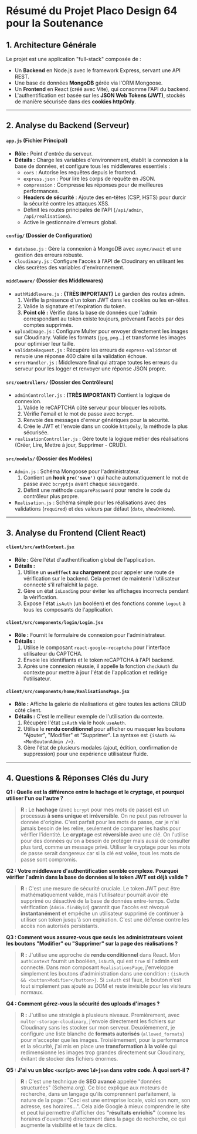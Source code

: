 # Résumé du Projet Placo Design 64 pour la Soutenance

## 1. Architecture Générale

Le projet est une application "full-stack" composée de :
-   Un **Backend** en Node.js avec le framework Express, servant une API REST.
-   Une base de données **MongoDB** gérée via l'ORM Mongoose.
-   Un **Frontend** en React (créé avec Vite), qui consomme l'API du backend.
-   L'authentification est basée sur les **JSON Web Tokens (JWT)**, stockés de manière sécurisée dans des **cookies httpOnly**.

---

## 2. Analyse du Backend (Serveur)

#### `app.js` (Fichier Principal)
-   **Rôle :** Point d'entrée du serveur.
-   **Détails :** Charge les variables d'environnement, établit la connexion à la base de données, et configure tous les middlewares essentiels :
    -   `cors` : Autorise les requêtes depuis le frontend.
    -   `express.json` : Pour lire les corps de requête en JSON.
    -   `compression` : Compresse les réponses pour de meilleures performances.
    -   **Headers de sécurité** : Ajoute des en-têtes (CSP, HSTS) pour durcir la sécurité contre les attaques XSS.
    -   Définit les routes principales de l'API (`/api/admin`, `/api/realisations`).
    -   Active le gestionnaire d'erreurs global.

#### `config/` (Dossier de Configuration)
-   `database.js` : Gère la connexion à MongoDB avec `async/await` et une gestion des erreurs robuste.
-   `cloudinary.js` : Configure l'accès à l'API de Cloudinary en utilisant les clés secrètes des variables d'environnement.

#### `middleware/` (Dossier des Middlewares)
-   `authMiddleware.js` : **(TRÈS IMPORTANT)** Le gardien des routes admin.
    1.  Vérifie la présence d'un token JWT dans les cookies ou les en-têtes.
    2.  Valide la signature et l'expiration du token.
    3.  **Point clé :** Vérifie dans la base de données que l'admin correspondant au token existe toujours, prévenant l'accès par des comptes supprimés.
-   `uploadImage.js` : Configure Multer pour envoyer directement les images sur Cloudinary. Valide les formats (`jpg`, `png`...) et transforme les images pour optimiser leur taille.
-   `validateRequest.js` : Récupère les erreurs de `express-validator` et renvoie une réponse 400 claire si la validation échoue.
-   `errorHandler.js` : Middleware final qui attrape toutes les erreurs du serveur pour les logger et renvoyer une réponse JSON propre.

#### `src/controllers/` (Dossier des Contrôleurs)
-   `adminController.js` : **(TRÈS IMPORTANT)** Contient la logique de connexion.
    1.  Valide le reCAPTCHA côté serveur pour bloquer les robots.
    2.  Vérifie l'email et le mot de passe avec `bcrypt`.
    3.  Renvoie des messages d'erreur génériques pour la sécurité.
    4.  Crée le JWT et l'envoie dans un cookie `httpOnly`, la méthode la plus sécurisée.
-   `realisationController.js` : Gère toute la logique métier des réalisations (Créer, Lire, Mettre à jour, Supprimer - CRUD).

#### `src/models/` (Dossier des Modèles)
-   `Admin.js` : Schéma Mongoose pour l'administrateur.
    1.  Contient un **hook `pre('save')`** qui hache automatiquement le mot de passe avec `bcryptjs` avant chaque sauvegarde.
    2.  Définit une méthode `comparePassword` pour rendre le code du contrôleur plus propre.
-   `Realisation.js` : Schéma simple pour les réalisations avec des validations (`required`) et des valeurs par défaut (`date`, `showOnHome`).

---

## 3. Analyse du Frontend (Client React)

#### `client/src/authContext.jsx`
-   **Rôle :** Gère l'état d'authentification global de l'application.
-   **Détails :**
    1.  Utilise un **`useEffect` au chargement** pour appeler une route de vérification sur le backend. Cela permet de maintenir l'utilisateur connecté s'il rafraîchit la page.
    2.  Gère un état `isLoading` pour éviter les affichages incorrects pendant la vérification.
    3.  Expose l'état `isAuth` (un booléen) et des fonctions comme `logout` à tous les composants de l'application.

#### `client/src/components/login/Login.jsx`
-   **Rôle :** Fournit le formulaire de connexion pour l'administrateur.
-   **Détails :**
    1.  Utilise le composant `react-google-recaptcha` pour l'interface utilisateur du CAPTCHA.
    2.  Envoie les identifiants et le token reCAPTCHA à l'API backend.
    3.  Après une connexion réussie, il appelle la fonction `checkAuth` du contexte pour mettre à jour l'état de l'application et redirige l'utilisateur.

#### `client/src/components/home/RealisationsPage.jsx`
-   **Rôle :** Affiche la galerie de réalisations et gère toutes les actions CRUD côté client.
-   **Détails :** C'est le meilleur exemple de l'utilisation du contexte.
    1.  Récupère l'état `isAuth` via le hook `useAuth`.
    2.  Utilise le **rendu conditionnel** pour afficher ou masquer les boutons "Ajouter", "Modifier" et "Supprimer". La syntaxe est `{isAuth && <MonBoutonAdmin />}`.
    3.  Gère l'état de plusieurs modales (ajout, édition, confirmation de suppression) pour une expérience utilisateur fluide.

---

## 4. Questions & Réponses Clés du Jury

**Q1 : Quelle est la différence entre le hachage et le cryptage, et pourquoi utiliser l'un ou l'autre ?**
> **R :** Le **hachage** (avec `bcrypt` pour mes mots de passe) est un processus **à sens unique et irréversible**. On ne peut pas retrouver la donnée d'origine. C'est parfait pour les mots de passe, car je n'ai jamais besoin de les relire, seulement de comparer les hashs pour vérifier l'identité. Le **cryptage** est **réversible** avec une clé. On l'utilise pour des données qu'on a besoin de protéger mais aussi de consulter plus tard, comme un message privé. Utiliser le cryptage pour les mots de passe serait dangereux car si la clé est volée, tous les mots de passe sont compromis.

**Q2 : Votre middleware d'authentification semble complexe. Pourquoi vérifier l'admin dans la base de données si le token JWT est déjà valide ?**
> **R :** C'est une mesure de sécurité cruciale. Le token JWT peut être mathématiquement valide, mais l'utilisateur pourrait avoir été supprimé ou désactivé de la base de données entre-temps. Cette vérification (`Admin.findById`) garantit que l'accès est révoqué **instantanément** et empêche un utilisateur supprimé de continuer à utiliser son token jusqu'à son expiration. C'est une défense contre les accès non autorisés persistants.

**Q3 : Comment vous assurez-vous que seuls les administrateurs voient les boutons "Modifier" ou "Supprimer" sur la page des réalisations ?**
> **R :** J'utilise une approche de **rendu conditionnel** dans React. Mon `authContext` fournit un booléen, `isAuth`, qui est `true` si l'admin est connecté. Dans mon composant `RealisationsPage`, j'enveloppe simplement les boutons d'administration dans une condition : `{isAuth && <button>Modifier</button>}`. Si `isAuth` est faux, le bouton n'est tout simplement pas ajouté au DOM et reste invisible pour les visiteurs normaux.

**Q4 : Comment gérez-vous la sécurité des uploads d'images ?**
> **R :** J'utilise une stratégie à plusieurs niveaux. Premièrement, avec `multer-storage-cloudinary`, j'envoie directement les fichiers sur Cloudinary sans les stocker sur mon serveur. Deuxièmement, je configure une liste blanche de **formats autorisés** (`allowed_formats`) pour n'accepter que les images. Troisièmement, pour la performance et la sécurité, j'ai mis en place une **transformation à la volée** qui redimensionne les images trop grandes directement sur Cloudinary, évitant de stocker des fichiers énormes.

**Q5 : J'ai vu un bloc `<script>` avec `ld+json` dans votre code. À quoi sert-il ?**
> **R :** C'est une technique de **SEO avancé** appelée "données structurées" (Schema.org). Ce bloc explique aux moteurs de recherche, dans un langage qu'ils comprennent parfaitement, la nature de la page : "Ceci est une entreprise locale, voici son nom, son adresse, ses horaires...". Cela aide Google à mieux comprendre le site et peut lui permettre d'afficher des **"résultats enrichis"** (comme les horaires d'ouverture) directement dans la page de recherche, ce qui augmente la visibilité et le taux de clics. 